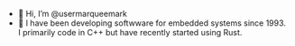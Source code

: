- 👋 Hi, I’m @usermarqueemark
- 👀 I have been developing softwware for embedded systems since 1993. I primarily code in C++ but have recently started using Rust.

<!---
usermarqueemark/usermarqueemark is a ✨ special ✨ repository because its `README.md` (this file) appears on your GitHub profile.
You can click the Preview link to take a look at your changes.
--->
